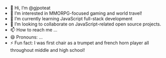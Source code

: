 - 👋 Hi, I’m @gjpoteat
- 👀 I’m interested in MMORPG-focused gaming and world travel!
- 🌱 I’m currently learning JavaScript full-stack development
- 💞️ I’m looking to collaborate on JavaScript-related open source projects.
- 📫 How to reach me ...
- 😄 Pronouns: ...
- ⚡ Fun fact: I was first chair as a trumpet and french horn player all throughout middle and high school!

<!---
gjpoteat/gjpoteat is a ✨ special ✨ repository because its `README.md` (this file) appears on your GitHub profile.
You can click the Preview link to take a look at your changes.
--->
